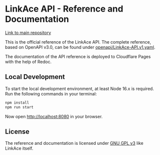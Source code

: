 # LinkAce API - Reference and Documentation

[Link to main repository](https://github.com/Kovah/LinkAce)

This is the official reference of the LinkAce API. The complete reference, based on OpenAPI v3.0, can be found under [openapi/LinkAce-API.v1.yaml](./openapi/LinkAce-API.v1.yaml).

The documentation of the API reference is deployed to Cloudflare Pages with the help of Redoc.


## Local Development

To start the local development environment, at least Node 16.x is required. Run the following commands in your terminal:

```bash
npm install
npm run start
```

Now open [http://localhost:8080](http://localhost:8080) in your browser.


## License

The reference and documentation is licensed under [GNU GPL v3](./LICENSE.md) like LinkAce itself.
